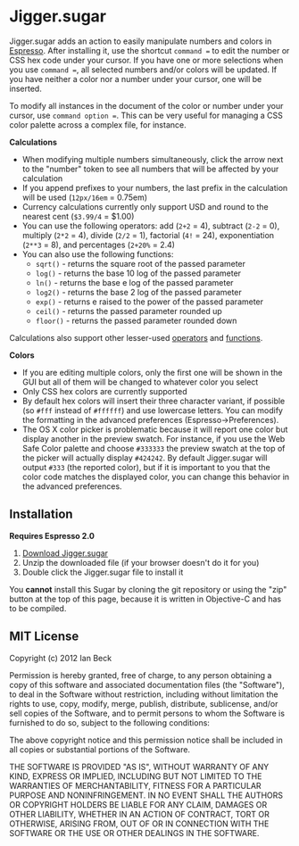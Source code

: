 # Jigger.sugar

Jigger.sugar adds an action to easily manipulate numbers and colors in [Espresso](http://macrabbit.com/espresso/). After installing it, use the shortcut `command =` to edit the number or CSS hex code under your cursor. If you have one or more selections when you use `command =`, all selected numbers and/or colors will be updated. If you have neither a color nor a number under your cursor, one will be inserted.

To modify all instances in the document of the color or number under your cursor, use `command option =`. This can be very useful for managing a CSS color palette across a complex file, for instance.

**Calculations**

* When modifying multiple numbers simultaneously, click the arrow next to the "number" token to see all numbers that will be affected by your calculation
* If you append prefixes to your numbers, the last prefix in the calculation will be used (`12px/16em` = 0.75em)
* Currency calculations currently only support USD and round to the nearest cent (`$3.99/4` = $1.00)
* You can use the following operators: add (`2+2` = 4), subtract (`2-2` = 0), multiply (`2*2` = 4), divide (`2/2` = 1), factorial (`4!` = 24), exponentiation (`2**3` = 8), and percentages (`2+20%` = 2.4)
* You can also use the following functions: 
    * `sqrt()` - returns the square root of the passed parameter
    * `log()` - returns the base 10 log of the passed parameter
    * `ln()` - returns the base e log of the passed parameter
    * `log2()` - returns the base 2 log of the passed parameter
    * `exp()` - returns e raised to the power of the passed parameter
    * `ceil()` - returns the passed parameter rounded up
    * `floor()` - returns the passed parameter rounded down

Calculations also support other lesser-used [operators](https://github.com/davedelong/DDMathParser/wiki/Operators) and [functions](https://github.com/davedelong/DDMathParser/wiki/Built-in-Functions).

**Colors**

* If you are editing multiple colors, only the first one will be shown in the GUI but all of them will be changed to whatever color you select
* Only CSS hex colors are currently supported
* By default hex colors will insert their three character variant, if possible (so `#fff` instead of `#ffffff`) and use lowercase letters. You can modify the formatting in the advanced preferences (Espresso&rarr;Preferences).
* The OS X color picker is problematic because it will report one color but display another in the preview swatch. For instance, if you use the Web Safe Color palette and choose `#333333` the preview swatch at the top of the picker will actually display `#424242`. By default Jigger.sugar will output `#333` (the reported color), but if it is important to you that the color code matches the displayed color, you can change this behavior in the advanced preferences.

## Installation

**Requires Espresso 2.0**

1. [Download Jigger.sugar](https://github.com/downloads/onecrayon/Jigger-sugar/Jigger.sugar.zip)
2. Unzip the downloaded file (if your browser doesn't do it for you)
3. Double click the Jigger.sugar file to install it

You **cannot** install this Sugar by cloning the git repository or using the "zip" button at the top of this page, because it is written in Objective-C and has to be compiled.

## MIT License

Copyright (c) 2012 Ian Beck

Permission is hereby granted, free of charge, to any person obtaining a copy of this software and associated documentation files (the "Software"), to deal in the Software without restriction, including without limitation the rights to use, copy, modify, merge, publish, distribute, sublicense, and/or sell copies of the Software, and to permit persons to whom the Software is furnished to do so, subject to the following conditions:

The above copyright notice and this permission notice shall be included in all copies or substantial portions of the Software.

THE SOFTWARE IS PROVIDED "AS IS", WITHOUT WARRANTY OF ANY KIND, EXPRESS OR IMPLIED, INCLUDING BUT NOT LIMITED TO THE WARRANTIES OF MERCHANTABILITY, FITNESS FOR A PARTICULAR PURPOSE AND NONINFRINGEMENT. IN NO EVENT SHALL THE AUTHORS OR COPYRIGHT HOLDERS BE LIABLE FOR ANY CLAIM, DAMAGES OR OTHER LIABILITY, WHETHER IN AN ACTION OF CONTRACT, TORT OR OTHERWISE, ARISING FROM, OUT OF OR IN CONNECTION WITH THE SOFTWARE OR THE USE OR OTHER DEALINGS IN THE SOFTWARE.

